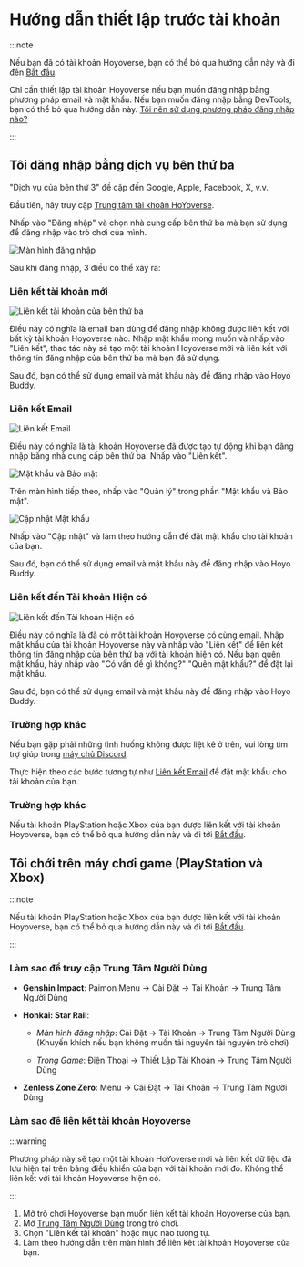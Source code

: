# Hướng dẫn thiết lập trước tài khoản

:::note

Nếu bạn đã có tài khoản Hoyoverse, bạn có thể bỏ qua hướng dẫn này và đi đến [Bắt đầu](./Getting-Started.md).

Chỉ cần thiết lập tài khoản Hoyoverse nếu bạn muốn đăng nhập bằng phương pháp email và mật khẩu. Nếu bạn muốn đăng nhập bằng DevTools, bạn có thể bỏ qua hướng dẫn này. [Tôi nên sử dụng phương pháp đăng nhập nào?](#%C4%91%C4%83ng-nh%E1%BA%ADp-b%E1%BA%B1ng-t%C3%AAn-ng%C6%B0%E1%BB%9Di-d%C3%B9ng-thay-v%C3%AC-email)

:::

## Tôi dăng nhập bằng dịch vụ bên thứ ba

"Dịch vụ của bên thứ 3" đề cập đến Google, Apple, Facebook, X, v.v.

Đầu tiên, hãy truy cập [Trung tâm tài khoản HoYoverse](https://account.hoyoverse.com).

Nhấp vào "Đăng nhập" và chọn nhà cung cấp bên thứ ba mà bạn sử dụng để đăng nhập vào trò chơi của mình.

![Màn hình đăng nhập](../../../../src/assets/images/hb-account/web/account-log-in.png)

Sau khi đăng nhập, 3 điều có thể xảy ra:

### Liên kết tài khoản mới

![Liên kết tài khoản của bên thứ ba](../../../../src/assets/images/hb-account/web/sign-up_google-link.png)

Điều này có nghĩa là email bạn dùng để đăng nhập không được liên kết với bất kỳ tài khoản Hoyoverse nào. Nhập mật khẩu mong muốn và nhấp vào "Liên kết", thao tác này sẽ tạo một tài khoản Hoyoverse mới và liên kết với thông tin đăng nhập của bên thứ ba mà bạn đã sử dụng.

Sau đó, bạn có thể sử dụng email và mật khẩu này để đăng nhập vào Hoyo Buddy.

### Liên kết Email

![Liên kết Email](../../../../src/assets/images/hb-account/web/link-email.png)

Điều này có nghĩa là tài khoản Hoyoverse đã được tạo tự động khi bạn đăng nhập bằng nhà cung cấp bên thứ ba. Nhấp vào "Liên kết".

![Mật khẩu và Bảo mật](../../../../src/assets/images/hb-account/web/password-and-security.png)

Trên màn hình tiếp theo, nhấp vào "Quản lý" trong phần "Mật khẩu và Bảo mật".

![Cập nhật Mật khẩu](../../../../src/assets/images/hb-account/web/update-password.png)

Nhấp vào "Cập nhật" và làm theo hướng dẫn để đặt mật khẩu cho tài khoản của bạn.

Sau đó, bạn có thể sử dụng email và mật khẩu này để đăng nhập vào Hoyo Buddy.

### Liên kết đến Tài khoản Hiện có

![Liên kết đến Tài khoản Hiện có](../../../../src/assets/images/hb-account/web/link-existing.png)

Điều này có nghĩa là đã có một tài khoản Hoyoverse có cùng email. Nhập mật khẩu của tài khoản Hoyoverse này và nhấp vào "Liên kết" để liên kết thông tin đăng nhập của bên thứ ba với tài khoản hiện có. Nếu bạn quên mật khẩu, hãy nhấp vào "Có vấn đề gì không?" "Quên mật khẩu?" để đặt lại mật khẩu.

Sau đó, bạn có thể sử dụng email và mật khẩu này để đăng nhập vào Hoyo Buddy.

### Trường hợp khác

Nếu bạn gặp phải những tình huống không được liệt kê ở trên, vui lòng tìm trợ giúp trong [máy chủ Discord](https://link.seria.moe/hb-dc).

Thực hiện theo các bước tương tự như [Liên kết Email](#li%C3%Aan-k%E1%Ba%Bft-email) để đặt mật khẩu cho tài khoản của bạn.

### Trường hợp khác

Nếu tài khoản PlayStation hoặc Xbox của bạn được liên kết với tài khoản Hoyoverse, bạn có thể bỏ qua hướng dẫn này và đi tới [Bắt đầu](./Getting-Started.md).

## Tôi chới trên máy chơi game (PlayStation và Xbox)

:::note

Nếu tài khoản PlayStation hoặc Xbox của bạn được liên kết với tài khoản Hoyoverse, bạn có thể bỏ qua hướng dẫn này và đi tới [Bắt đầu](./Getting-Started.md).

:::

### Làm sao để truy cập Trung Tâm Người Dùng

- **Genshin Impact**: Paimon Menu -> Cài Đặt -> Tài Khoản -> Trung Tâm Người Dùng

- **Honkai: Star Rail**:

  - _Màn hình đăng nhập_: Cài Đặt -> Tài Khoản -> Trung Tâm Người Dùng (Khuyến khích nếu bạn không muốn tải nguyên tài nguyên trò chơi)

  - _Trong Game_: Điện Thoại -> Thiết Lập Tài Khoản -> Trung Tâm Người Dùng

- **Zenless Zone Zero**: Menu -> Cài Đặt -> Tài Khoản -> Trung Tâm Người Dùng

### Làm sao để liên kết tài khoản Hoyoverse

:::warning

Phương pháp này sẽ tạo một tài khoản HoYoverse mới và liên kết dữ liệu đã lưu hiện tại trên bảng điều khiển của bạn với tài khoản mới đó. Không thể liên kết với tài khoản Hoyoverse hiện có.

:::

1. Mở trò chơi Hoyoverse bạn muốn liên kết tài khoản Hoyoverse của bạn.
2. Mở [Trung Tâm Người Dùng](#làm-sao-để-truy-cập-trung-tâm-người-dùng) trong trò chơi.
3. Chọn "Liên kết tài khoản" hoặc mục nào tương tự.
4. Làm theo hướng dẫn trên màn hình để liên kêt tài khoản Hoyoverse của bạn.

